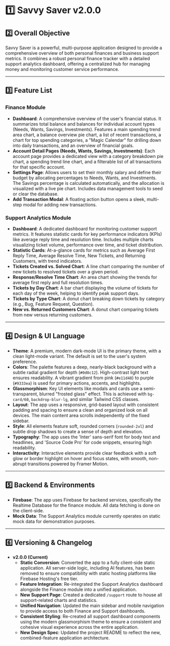 
# 1️⃣ Savvy Saver v2.0.0

## 2️⃣ Overall Objective
Savvy Saver is a powerful, multi-purpose application designed to provide a comprehensive overview of both personal finances and business support metrics. It combines a robust personal finance tracker with a detailed support analytics dashboard, offering a centralized hub for managing money and monitoring customer service performance.

---

## 3️⃣ Feature List

### Finance Module
-   **Dashboard**: A comprehensive overview of the user's financial status. It summarizes total balance and balances for individual account types (Needs, Wants, Savings, Investments). Features a main spending trend area chart, a balance overview pie chart, a list of recent transactions, a chart for top spending categories, a "Magic Calendar" for drilling down into daily transactions, and an overview of financial goals.
-   **Account Detail Pages (Needs, Wants, Savings, Investments)**: Each account page provides a dedicated view with a category breakdown pie chart, a spending trend line chart, and a filterable list of all transactions for that specific account.
-   **Settings Page**: Allows users to set their monthly salary and define their budget by allocating percentages to Needs, Wants, and Investments. The Savings percentage is calculated automatically, and the allocation is visualized with a live pie chart. Includes data management tools to seed or clear the database.
-   **Add Transaction Modal**: A floating action button opens a sleek, multi-step modal for adding new transactions.

### Support Analytics Module
-   **Dashboard**: A dedicated dashboard for monitoring customer support metrics. It features statistic cards for key performance indicators (KPIs) like average reply time and resolution time. Includes multiple charts visualizing ticket volume, performance over time, and ticket distribution.
-   **Statistic Cards**: At-a-glance cards for metrics such as Average First Reply Time, Average Resolve Time, New Tickets, and Returning Customers, with trend indicators.
-   **Tickets Created vs. Solved Chart**: A line chart comparing the number of new tickets to resolved tickets over a given period.
-   **Response/Resolve Time Chart**: An area chart showing the trends for average first reply and full resolution times.
-   **Tickets by Day Chart**: A bar chart displaying the volume of tickets for each day of the week, helping to identify peak support days.
-   **Tickets by Type Chart**: A donut chart breaking down tickets by category (e.g., Bug, Feature Request, Question).
-   **New vs. Returned Customers Chart**: A donut chart comparing tickets from new versus returning customers.

---

## 4️⃣ Design & UI Language

-   **Theme**: A premium, modern dark-mode UI is the primary theme, with a clean light-mode variant. The default is set to the user's system preference.
-   **Colors**: The palette features a deep, nearly-black background with a subtle radial gradient for depth (`#0d0c12`). High-contrast light text ensures readability. A vibrant gradient from pink (`#e11d48`) to purple (`#9333ea`) is used for primary actions, accents, and highlights.
-   **Glassmorphism**: Key UI elements like modals and cards use a semi-transparent, blurred "frosted glass" effect. This is achieved with `bg-card/60`, `backdrop-blur-lg`, and similar Tailwind CSS classes.
-   **Layout**: The app uses a responsive, grid-based layout with consistent padding and spacing to ensure a clean and organized look on all devices. The main content area scrolls independently of the fixed sidebar.
-   **Style**: All elements feature soft, rounded corners (`rounded-2xl`) and subtle drop shadows to create a sense of depth and elevation.
-   **Typography**: The app uses the 'Inter' sans-serif font for body text and headlines, and 'Source Code Pro' for code snippets, ensuring high readability.
-   **Interactivity**: Interactive elements provide clear feedback with a soft glow or border highlight on hover and focus states, with smooth, non-abrupt transitions powered by Framer Motion.

---

## 5️⃣ Backend & Environments

-   **Firebase**: The app uses Firebase for backend services, specifically the Realtime Database for the finance module. All data fetching is done on the client-side.
-   **Mock Data**: The Support Analytics module currently operates on static mock data for demonstration purposes.

---

## 6️⃣ Versioning & Changelog

-   **v2.0.0 (Current)**
    -   **Static Conversion**: Converted the app to a fully client-side static application. All server-side logic, including AI features, has been removed to ensure compatibility with static hosting platforms like Firebase Hosting's free tier.
    -   **Feature Integration**: Re-integrated the Support Analytics dashboard alongside the Finance module into a unified application.
    -   **New Support Page**: Created a dedicated `/support` route to house all support-related charts and statistics.
    -   **Unified Navigation**: Updated the main sidebar and mobile navigation to provide access to both Finance and Support dashboards.
    -   **Consistent Styling**: Re-created all support dashboard components using the modern glassmorphism theme to ensure a consistent and cohesive visual experience across the entire application.
    -   **New Design Spec**: Updated the project README to reflect the new, combined-feature application architecture.

